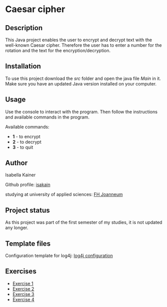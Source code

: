 # Caesar cipher

## Description
This Java project enables the user to encrypt and decrypt text with the well-known Caesar cipher.
Therefore the user has to enter a number for the rotation and the text for the encryption/decryption.

## Installation
To use this project download the *src* folder and open the java file *Main* in it. Make sure you have an updated Java version
installed on your computer.

## Usage
Use the console to interact with the program. Then follow the instructions and available commands in the program.

Available commands:
* **1** - to encrypt
* **2** - to decrypt
* **3** - to quit

## Author
Isabella Kainer

Github profile: [isakain](https://github.com/isakain)

studying at university of applied sciences: [FH Joanneum](https://www.fh-joanneum.at/)

## Project status
As this project was part of the first semester of my studies, it is not updated any longer.

## Template files
Configuration template for log4j: [log4j configuration](src/main/resources/log4j2.xml.template)

## Exercises
* [Exercise 1](exercise1.md)
* [Exercise 2](exercise2.md)
* [Exercise 3](exercise3.md)
* [Exercise 4](exercise4.md)